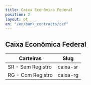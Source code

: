 ```yaml
---
title: Caixa Econômica Federal
position: 2
layout: pt
en: "/en/bank_contracts/cef"
---
```


## Caixa Econômica Federal

| Carteiras                | Slug
| ------------------------ | ------------
| SR - Sem Registro        | caixa-sr
| RG - Com Registro        | caixa-rg